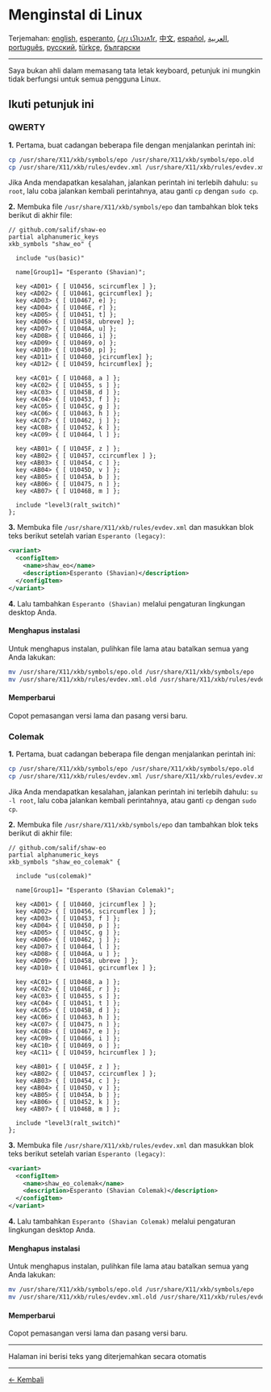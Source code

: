 # Menginstal di Linux

Terjemahan: [english](LINUX.md), [esperanto](LINUX.eo.md), [𐑖𐑨𐑝𐑨 𐑧𐑕𐑐𐑧𐑮𐑨𐑵𐑑𐑩](LINUX.eo_shaw.md), [中文](LINUX.zh-CN.md), [español](LINUX.es.md), [العربية](LINUX.ar.md), [português](LINUX.pt.md), [русский](LINUX.ru.md), [türkçe](LINUX.tr.md), [български](LINUX.bg.md)

---

Saya bukan ahli dalam memasang tata letak keyboard, petunjuk ini mungkin tidak berfungsi untuk semua pengguna Linux.

## Ikuti petunjuk ini

### QWERTY

**1.** Pertama, buat cadangan beberapa file dengan menjalankan perintah ini:

```bash
cp /usr/share/X11/xkb/symbols/epo /usr/share/X11/xkb/symbols/epo.old
cp /usr/share/X11/xkb/rules/evdev.xml /usr/share/X11/xkb/rules/evdev.xml.old
```

Jika Anda mendapatkan kesalahan, jalankan perintah ini terlebih dahulu: `su root`, lalu coba jalankan kembali perintahnya, atau ganti `cp` dengan `sudo cp`.

**2.** Membuka file `/usr/share/X11/xkb/symbols/epo` dan tambahkan blok teks berikut di akhir file:

```
// github.com/salif/shaw-eo
partial alphanumeric_keys
xkb_symbols "shaw_eo" {

  include "us(basic)"

  name[Group1]= "Esperanto (Shavian)";

  key <AD01> { [ U10456, scircumflex ] };
  key <AD02> { [ U10461, gcircumflex] };
  key <AD03> { [ U10467, e] };
  key <AD04> { [ U1046E, r] };
  key <AD05> { [ U10451, t] };
  key <AD06> { [ U10458, ubreve] };
  key <AD07> { [ U1046A, u] };
  key <AD08> { [ U10466, i] };
  key <AD09> { [ U10469, o] };
  key <AD10> { [ U10450, p] };
  key <AD11> { [ U10460, jcircumflex] };
  key <AD12> { [ U10459, hcircumflex] };

  key <AC01> { [ U10468, a ] };
  key <AC02> { [ U10455, s ] };
  key <AC03> { [ U1045B, d ] };
  key <AC04> { [ U10453, f ] };
  key <AC05> { [ U1045C, g ] };
  key <AC06> { [ U10463, h ] };
  key <AC07> { [ U10462, j ] };
  key <AC08> { [ U10452, k ] };
  key <AC09> { [ U10464, l ] };

  key <AB01> { [ U1045F, z ] };
  key <AB02> { [ U10457, ccircumflex ] };
  key <AB03> { [ U10454, c ] };
  key <AB04> { [ U1045D, v ] };
  key <AB05> { [ U1045A, b ] };
  key <AB06> { [ U10475, n ] };
  key <AB07> { [ U1046B, m ] };

  include "level3(ralt_switch)"
};
```

**3.** Membuka file `/usr/share/X11/xkb/rules/evdev.xml` dan masukkan blok teks berikut setelah varian `Esperanto (legacy)`:

```xml
<variant>
  <configItem>
    <name>shaw_eo</name>
    <description>Esperanto (Shavian)</description>
  </configItem>
</variant>
```

**4.** Lalu tambahkan `Esperanto (Shavian)` melalui pengaturan lingkungan desktop Anda.

#### Menghapus instalasi

Untuk menghapus instalan, pulihkan file lama atau batalkan semua yang Anda lakukan:

```bash
mv /usr/share/X11/xkb/symbols/epo.old /usr/share/X11/xkb/symbols/epo
mv /usr/share/X11/xkb/rules/evdev.xml.old /usr/share/X11/xkb/rules/evdev.xml
```

#### Memperbarui

Copot pemasangan versi lama dan pasang versi baru.

### Colemak

**1.** Pertama, buat cadangan beberapa file dengan menjalankan perintah ini:

```bash
cp /usr/share/X11/xkb/symbols/epo /usr/share/X11/xkb/symbols/epo.old
cp /usr/share/X11/xkb/rules/evdev.xml /usr/share/X11/xkb/rules/evdev.xml.old
```

Jika Anda mendapatkan kesalahan, jalankan perintah ini terlebih dahulu: `su -l root`, lalu coba jalankan kembali perintahnya, atau ganti `cp` dengan `sudo cp`.

**2.** Membuka file `/usr/share/X11/xkb/symbols/epo` dan tambahkan blok teks berikut di akhir file:

```
// github.com/salif/shaw-eo
partial alphanumeric_keys
xkb_symbols "shaw_eo_colemak" {

  include "us(colemak)"

  name[Group1]= "Esperanto (Shavian Colemak)";

  key <AD01> { [ U10460, jcircumflex ] };
  key <AD02> { [ U10456, scircumflex ] };
  key <AD03> { [ U10453, f ] };
  key <AD04> { [ U10450, p ] };
  key <AD05> { [ U1045C, g ] };
  key <AD06> { [ U10462, j ] };
  key <AD07> { [ U10464, l ] };
  key <AD08> { [ U1046A, u ] };
  key <AD09> { [ U10458, ubreve ] };
  key <AD10> { [ U10461, gcircumflex ] };

  key <AC01> { [ U10468, a ] };
  key <AC02> { [ U1046E, r ] };
  key <AC03> { [ U10455, s ] };
  key <AC04> { [ U10451, t ] };
  key <AC05> { [ U1045B, d ] };
  key <AC06> { [ U10463, h ] };
  key <AC07> { [ U10475, n ] };
  key <AC08> { [ U10467, e ] };
  key <AC09> { [ U10466, i ] };
  key <AC10> { [ U10469, o ] };
  key <AC11> { [ U10459, hcircumflex ] };

  key <AB01> { [ U1045F, z ] };
  key <AB02> { [ U10457, ccircumflex ] };
  key <AB03> { [ U10454, c ] };
  key <AB04> { [ U1045D, v ] };
  key <AB05> { [ U1045A, b ] };
  key <AB06> { [ U10452, k ] };
  key <AB07> { [ U1046B, m ] };

  include "level3(ralt_switch)"
};
```

**3.** Membuka file `/usr/share/X11/xkb/rules/evdev.xml` dan masukkan blok teks berikut setelah varian `Esperanto (legacy)`:

```xml
<variant>
  <configItem>
    <name>shaw_eo_colemak</name>
    <description>Esperanto (Shavian Colemak)</description>
  </configItem>
</variant>
```

**4.** Lalu tambahkan `Esperanto (Shavian Colemak)` melalui pengaturan lingkungan desktop Anda.

#### Menghapus instalasi

Untuk menghapus instalan, pulihkan file lama atau batalkan semua yang Anda lakukan:

```bash
mv /usr/share/X11/xkb/symbols/epo.old /usr/share/X11/xkb/symbols/epo
mv /usr/share/X11/xkb/rules/evdev.xml.old /usr/share/X11/xkb/rules/evdev.xml
```

#### Memperbarui

Copot pemasangan versi lama dan pasang versi baru.

---

Halaman ini berisi teks yang diterjemahkan secara otomatis

---

[← Kembali](./README.id.md)
